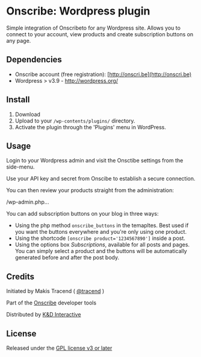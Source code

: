 # Onscribe: Wordpress plugin

Simple integration of Onscribeto for any Wordpress site. Allows you to connect to your account, view products and create subscription buttons on any page.


## Dependencies

* Onscribe account (free registration): [http://onscri.be](http://onscri.be)
* Wordpress > v3.9 - http://wordpress.org/


## Install

1. Download
2. Upload to your ```/wp-contents/plugins/``` directory.
3. Activate the plugin through the 'Plugins' menu in WordPress.


## Usage

Login to your Wordpress admin and visit the Onsctibe settings from the side-menu.

Use your API key and secret from Onscibe to establish a secure connection.

You can then review your products straight from the administration:

/wp-admin.php...

You can add subscription buttons on your blog in three ways:

* Using the php method ```onscribe_buttons``` in the temapltes. Best used if you want the buttons everywhere and you're only using one product.
* Using the shortcode ```[onscribe product='1234567890']``` inside a post.
* Using the options box _Subscriptions_, available for all posts and pages. You can simply select a product and the buttons will be automatically generated before and after the post body.


## Credits

Initiated by Makis Tracend ( [@tracend](http://github.com/tracend) )

Part of the [Onscribe](http://onscri.be/docs#developers) developer tools

Distributed by [K&D Interactive](http://kdi.co)


## License

Released under the [GPL license v3 or later](http://www.gnu.org/licenses/gpl.txt)
